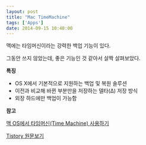 ```yaml
---
layout: post
title: "Mac TimeMachine"
tags: ['Apps']
date: 2014-09-15 10:40:00
---
```

맥에는 타임머신이라는 강력한 백업 기능이 있다.

그동안 쓰지 않았는데, 좋은 기능인 것 같아서 살짝 살펴보았다.  


**특징**

  * OS X에서 기본적으로 지원하는 백업 및 복원 솔루션
  * 이전과 비교해 바뀐 부분만을 저장하는 델타(Δ) 저장 방식
  * 외장 하드에만 백업이 가능함

  


**참고**

[맥 OS에서 타임머신(Time Machine) 사용하기](http://reinia.net/1040)

  


  


  



[Tistory 원문보기](http://khanrc.tistory.com/34)
